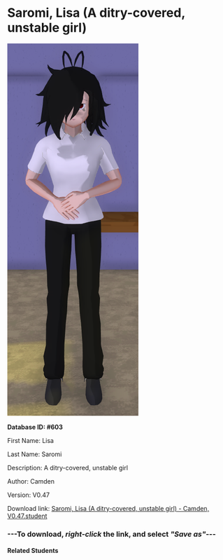 # Saromi, Lisa (A ditry-covered, unstable girl)

<img src="Files/Saromi, Lisa (A ditry-covered, unstable girl).png" title="Saromi, Lisa (A ditry-covered, unstable girl) - Camden, V0.47">

**Database ID: #603**

First Name: Lisa

Last Name: Saromi

Description: A ditry-covered, unstable girl

Author: Camden

Version: V0.47

Download link: <a href="https://raw.githubusercontent.com/Arbiter1223/Daigaku-Gurashi-Custom-Students/master/Students/Files/Saromi%2C%20Lisa%20(A%20ditry-covered%2C%20unstable%20girl)%20-%20Camden%2C%20V0.47.student">Saromi, Lisa (A ditry-covered, unstable girl) - Camden, V0.47.student</a>

### ---**To download, _right-click_ the link, and select _"Save as"_**---

#### Related Students

